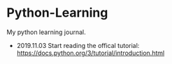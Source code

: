 # Python-Learning
My python learning journal.

- 2019.11.03
Start reading the offical tutorial: https://docs.python.org/3/tutorial/introduction.html
